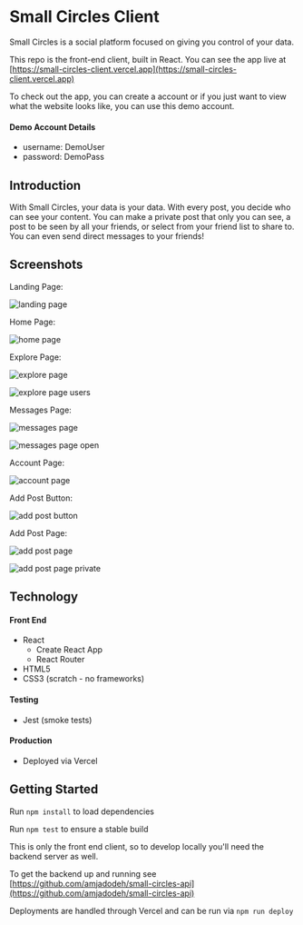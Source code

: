 # Small Circles Client

Small Circles is a social platform focused on giving you control of your data.

This repo is the front-end client, built in React. You can see the app live at [https://small-circles-client.vercel.app](https://small-circles-client.vercel.app)

To check out the app, you can create a account or if you just want to view what the website looks like, you can use this demo account.

#### Demo Account Details

- username: DemoUser
- password: DemoPass

## Introduction

With Small Circles, your data is your data. With every post, you decide who can see your content. You can make a private post that only you can see, a post to be seen by all your friends, or select from your friend list to share to. You can even send direct messages to your friends!

## Screenshots

Landing Page:

![landing page](https://imgur.com/f6j06wO)

Home Page:

![home page](https://imgur.com/juqm7EF)

Explore Page:

![explore page](https://imgur.com/6vcqkKb)

![explore page users](https://imgur.com/sNqPot2)

Messages Page:

![messages page](https://imgur.com/91ZycR1)

![messages page open](https://imgur.com/2Kepa57)

Account Page:

![account page](https://imgur.com/3BnwHp2)

Add Post Button:

![add post button]()

Add Post Page:

![add post page](https://imgur.com/5xRjvNM)

![add post page private](https://imgur.com/j5YA26x)

## Technology

#### Front End

- React
  - Create React App
  - React Router
- HTML5
- CSS3 (scratch - no frameworks)

#### Testing

- Jest (smoke tests)

#### Production

- Deployed via Vercel

## Getting Started

Run `npm install` to load dependencies

Run `npm test` to ensure a stable build

This is only the front end client, so to develop locally you'll need the backend server as well.

To get the backend up and running see [https://github.com/amjadodeh/small-circles-api](https://github.com/amjadodeh/small-circles-api)

Deployments are handled through Vercel and can be run via `npm run deploy`
